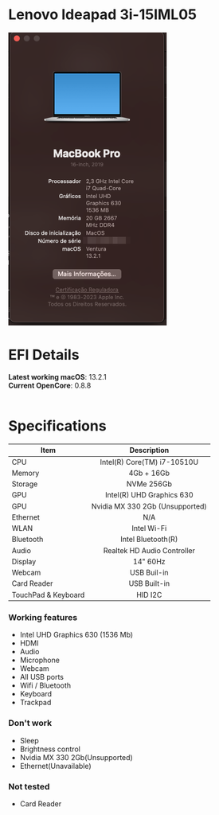 # Lenovo Ideapad 3i-15IML05
![About This Mac - Overview](.images/about-this-mac.png)
# EFI Details
**Latest working macOS**: 13.2.1
<br>
**Current OpenCore**: 0.8.8
<br>
<br>

# Specifications
|Item|Description|
|-|:-------:|
|CPU|Intel(R) Core(TM) i7-10510U|
|Memory|4Gb + 16Gb
|Storage|NVMe 256Gb|
|GPU|Intel(R) UHD Graphics 630|
|GPU|Nvidia MX 330 2Gb (Unsupported)|
|Ethernet|N/A|
|WLAN|Intel Wi-Fi|
|Bluetooth|Intel Bluetooth(R)|
|Audio|Realtek HD Audio Controller|
|Display|14" 60Hz|
|Webcam|USB Buil-in|
|Card Reader|USB Built-in|
|TouchPad & Keyboard|HID I2C|

### Working features
- Intel UHD Graphics 630 (1536 Mb)
- HDMI
- Audio 
- Microphone
- Webcam
- All USB ports
- Wifi / Bluetooth
- Keyboard
- Trackpad

### Don't work
- Sleep
- Brightness control
- Nvidia MX 330 2Gb(Unsupported)
- Ethernet(Unavailable)

### Not tested
- Card Reader

